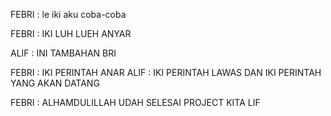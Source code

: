 FEBRI : le iki aku coba-coba

FEBRI : IKI LUH LUEH ANYAR

ALIF : INI TAMBAHAN BRI

FEBRI : IKI PERINTAH ANAR
ALIF : IKI PERINTAH LAWAS DAN IKI PERINTAH YANG AKAN DATANG

FEBRI : ALHAMDULILLAH UDAH SELESAI PROJECT KITA LIF
